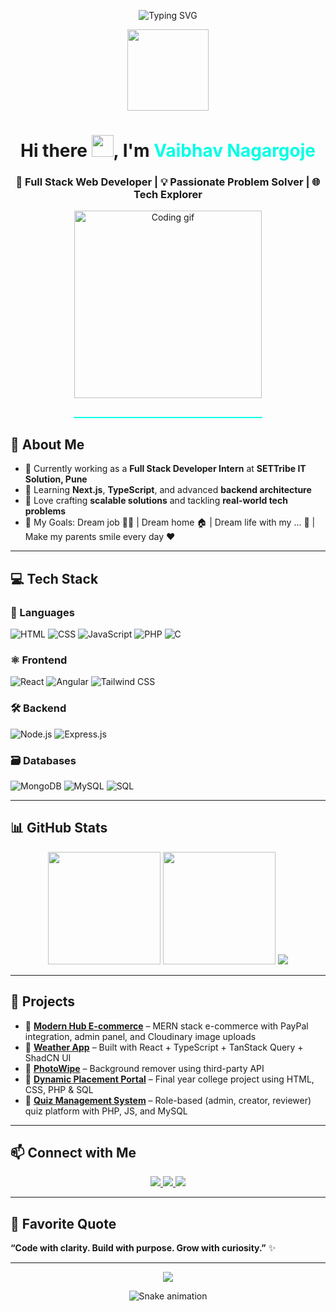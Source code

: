 <!-- Typing SVG Banner -->
<p align="center">
  <img src="https://readme-typing-svg.demolab.com?font=Fira+Code&weight=700&size=30&pause=1000&color=00FFE4&center=true&vCenter=true&width=1000&height=80&lines=Hi+%F0%9F%91%8B+I'm+Vaibhav+Nagargoje;Full+Stack+Web+Developer;React+%7C+Node.js+%7C+MongoDB+%7C+Angular+%7C+PHP;Welcome+to+my+GitHub+space+%F0%9F%9A%80" alt="Typing SVG" />
</p>

<!-- Coding Wave GIF -->
<p align="center">
  <img src="https://media.giphy.com/media/du3J3cXyzhj75IOgvA/giphy.gif" width="130" />
</p>

<!-- Intro Heading with style -->
<h1 align="center">
  Hi there <img src="https://media.giphy.com/media/hvRJCLFzcasrR4ia7z/giphy.gif" width="35" />, I'm 
  <span style="color:#00FFE4; font-weight: bold;">Vaibhav Nagargoje</span>
</h1>

<h3 align="center">
  🚀 Full Stack Web Developer | 💡 Passionate Problem Solver | 🌐 Tech Explorer
</h3>

<!-- Centered Coding GIF -->
<p align="center">
  <img src="https://media.giphy.com/media/qgQUggAC3Pfv687qPC/giphy.gif" width="300" alt="Coding gif" />
</p>

<!-- Fancy Divider -->
<hr style="height:2px; border-width:0; background-color:#00FFE4; width:60%; margin:auto; margin-top:30px;" />


## 🚀 About Me

- 🔭 Currently working as a **Full Stack Developer Intern** at **SETTribe IT Solution, Pune**
- 🌱 Learning **Next.js**, **TypeScript**, and advanced **backend architecture**
- 🧠 Love crafting **scalable solutions** and tackling **real-world tech problems**
- 🎯 My Goals: Dream job 👨‍💻 | Dream home 🏠 | Dream life with my ... 💍 | Make my parents smile every day ❤️

---

## 💻 Tech Stack

### 🧠 Languages
![HTML](https://img.shields.io/badge/-HTML5-E34F26?logo=html5&logoColor=fff&style=flat)
![CSS](https://img.shields.io/badge/-CSS3-1572B6?logo=css3&logoColor=fff&style=flat)
![JavaScript](https://img.shields.io/badge/-JavaScript-F7DF1E?logo=javascript&logoColor=000&style=flat)
![PHP](https://img.shields.io/badge/-PHP-777BB4?logo=php&logoColor=fff&style=flat)
![C](https://img.shields.io/badge/-C-00599C?logo=c&logoColor=fff&style=flat)

### ⚛️ Frontend
![React](https://img.shields.io/badge/-React-61DAFB?logo=react&logoColor=000&style=flat)
![Angular](https://img.shields.io/badge/-Angular-DD0031?logo=angular&logoColor=fff&style=flat)
![Tailwind CSS](https://img.shields.io/badge/-TailwindCSS-06B6D4?logo=tailwindcss&logoColor=fff&style=flat)

### 🛠 Backend
![Node.js](https://img.shields.io/badge/-Node.js-339933?logo=nodedotjs&logoColor=fff&style=flat)
![Express.js](https://img.shields.io/badge/-Express-000?logo=express&logoColor=fff&style=flat)

### 🗃 Databases
![MongoDB](https://img.shields.io/badge/-MongoDB-47A248?logo=mongodb&logoColor=fff&style=flat)
![MySQL](https://img.shields.io/badge/-MySQL-4479A1?logo=mysql&logoColor=fff&style=flat)
![SQL](https://img.shields.io/badge/-SQL-CC2927?logo=microsoft-sql-server&logoColor=fff&style=flat)

---

## 📊 GitHub Stats

<p align="center">
  <img src="https://github-readme-stats.vercel.app/api?username=vaibhavnagargoje&show_icons=true&theme=tokyonight" height="180" />
  <img src="https://github-readme-stats.vercel.app/api/top-langs/?username=vaibhavnagargoje&layout=compact&theme=tokyonight" height="180" />
  <img src="https://github-readme-streak-stats.herokuapp.com/?user=vaibhavnagargoje&theme=tokyonight&fire=FBBF24&ring=FB923C&currStreakLabel=FACC15"/>
</p>

---

## 🧠 Projects

- 🔗 **[Modern Hub E-commerce](#)** – MERN stack e-commerce with PayPal integration, admin panel, and Cloudinary image uploads
- 🔗 **[Weather App](#)** – Built with React + TypeScript + TanStack Query + ShadCN UI
- 🔗 **[PhotoWipe](#)** – Background remover using third-party API
- 🔗 **[Dynamic Placement Portal](#)** – Final year college project using HTML, CSS, PHP & SQL
- 🔗 **[Quiz Management System](#)** – Role-based (admin, creator, reviewer) quiz platform with PHP, JS, and MySQL

---

## 📫 Connect with Me

<p align="center">
  <a href="https://www.linkedin.com/in/vaibhavnagargoje" target="_blank">
    <img src="https://img.shields.io/badge/-LinkedIn-0077B5?logo=linkedin&logoColor=white&style=flat" />
  </a>
  <a href="mailto:vaibhav@example.com">
    <img src="https://img.shields.io/badge/-Gmail-D14836?logo=gmail&logoColor=white&style=flat" />
  </a>
  <a href="https://github.com/vaibhavnagargoje">
    <img src="https://img.shields.io/badge/-GitHub-181717?logo=github&logoColor=white&style=flat" />
  </a>
</p>

---
## 💬 Favorite Quote

 **“Code with clarity. Build with purpose. Grow with curiosity.”** ✨

---

<!-- 🌊 Footer Wave -->
<p align="center">
  <img src="https://capsule-render.vercel.app/api?type=waving&color=0fffd5&height=120&section=footer"/>
</p>

<!-- 🐍 Contribution Snake Animation -->
<p align="center">
  <img src="https://github.com/vaibhavnagargoje/vaibhavnagargoje/blob/output/github-contribution-grid-snake.svg" alt="Snake animation" />
</p>

